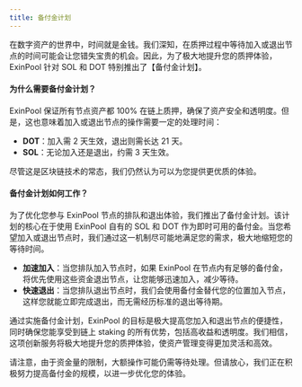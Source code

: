 ```yaml
---
title: 备付金计划
---
```



在数字资产的世界中，时间就是金钱。我们深知，在质押过程中等待加入或退出节点的时间可能会让您错失宝贵的机会。因此，为了极大地提升您的质押体验，ExinPool 针对 SOL 和 DOT 特别推出了【备付金计划】。

#### 为什么需要备付金计划？

ExinPool 保证所有节点资产都 100% 在链上质押，确保了资产安全和透明度。但是，这也意味着加入或退出节点的操作需要一定的处理时间：

- **DOT**：加入需 2 天生效，退出则需长达 21 天。
- **SOL**：无论加入还是退出，约需 3 天生效。

尽管这是区块链技术的常态，我们仍然认为可以为您提供更优质的体验。

#### 备付金计划如何工作？

为了优化您参与 ExinPool 节点的排队和退出体验，我们推出了备付金计划。该计划的核心在于使用 ExinPool 自有的 SOL 和 DOT 作为即时可用的备付金。当您希望加入或退出节点时，我们通过这一机制尽可能地满足您的需求，极大地缩短您的等待时间。

- **加速加入**：当您排队加入节点时，如果 ExinPool 在节点内有足够的备付金，将优先使用这些资金退出节点，让您能够迅速加入，减少等待。
- **快速退出**：当您排队退出节点时，我们会使用备付金替代您的位置加入节点，这样您就能立即完成退出，而无需经历标准的退出等待期。

通过实施备付金计划，ExinPool 的目标是极大提高您加入和退出节点的便捷性，同时确保您能享受到链上 staking 的所有优势，包括高收益和透明度。我们相信，这项创新服务将极大地提升您的质押体验，使资产管理变得更加灵活和高效。

请注意，由于资金量的限制，大额操作可能仍需等待处理。但请放心，我们正在积极努力提高备付金的规模，以进一步优化您的体验。
